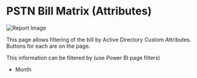 # PSTN Bill Matrix (Attributes)

![Report Image](/TeamsBillingYE/TB5143.png)

This page allows filtering of the bill by Active Directory Custom Attributes. Buttons for each are on the page.

This information can be filtered by (use Power BI page filters)

- Month

